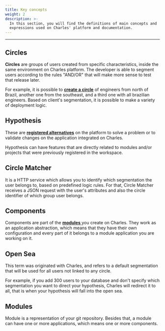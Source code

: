 ```yaml
---
title: Key concepts
weight: 2
description: >-
  In this section, you will find the definitions of main concepts and
  expressions used on Charles' platform and documentation.
---
```


---

## **Circles**

**Circles** are groups of users created from specific characteristics, inside the same environment on Charles platform. The developer is able to segment users according to the rules "AND/OR" that will make more sense to test that release later.

For example, it is possible to [**create a circle**](/docs-charles/reference/circles/) of engineers from north of Brazil, another one from the southeast, and a third one with all brazilian engineers. Based on client's segmentation, it is possible to make a variety of deployment logic.

## **Hypothesis**

These are [**registered alternatives**](/docs-charles/reference/hypothesis/)  on the platform to solve a problem or to validate changes on the application integrated on Charles.

Hypothesis can have features that are directly related to modules and/or projects that were previously registered in the workspace.

## **Circle Matcher**

It is a HTTP service which allows you to identify which segmentation the user belongs to, based on predefined logic rules. For that, Circle Matcher receives a JSON request with the user's attributes and also the circle identifier of which group user belongs.

## **Components**

Components are part of the [**modules** ](/docs-charles/get-started/creating-your-first-module/) you create on Charles. They work as an application abstraction, which means that they have their own configuration and every part of it belongs to a module application you are working on it.

## **Open Sea**

This term was originated with Charles, and refers to a default segmentation that will be used for all users not linked to any circle.

For example, if you add 300 users to your database and don't specify which segmentation you want to direct your hypothesis, Charles will redirect it to all, that is when your hypothesis will fall into the open sea.

## **Modules**

Module is a representation of your git repository. Besides that, a module can have one or more applications, which means one or more components.
